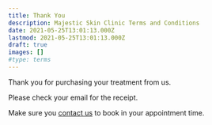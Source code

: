 ```yaml
---
title: Thank You
description: Majestic Skin Clinic Terms and Conditions
date: 2021-05-25T13:01:13.000Z
lastmod: 2021-05-25T13:01:13.000Z
draft: true
images: []
#type: terms
---
```

Thank you for purchasing your treatment from us.

Please check your email for the receipt.

Make sure you <a href="/contact">contact us</a> to book in your appointment time. 